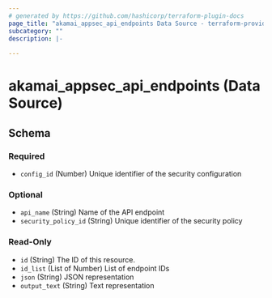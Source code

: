 ```yaml
---
# generated by https://github.com/hashicorp/terraform-plugin-docs
page_title: "akamai_appsec_api_endpoints Data Source - terraform-provider-akamai"
subcategory: ""
description: |-
  
---
```


# akamai_appsec_api_endpoints (Data Source)





<!-- schema generated by tfplugindocs -->
## Schema

### Required

- `config_id` (Number) Unique identifier of the security configuration

### Optional

- `api_name` (String) Name of the API endpoint
- `security_policy_id` (String) Unique identifier of the security policy

### Read-Only

- `id` (String) The ID of this resource.
- `id_list` (List of Number) List of endpoint IDs
- `json` (String) JSON representation
- `output_text` (String) Text representation
